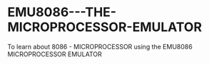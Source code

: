 # EMU8086---THE-MICROPROCESSOR-EMULATOR
To learn about 8086 - MICROPROCESSOR using the EMU8086 MICROPROCESSOR EMULATOR
